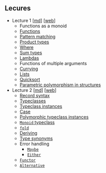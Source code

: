 ## Lecures

- Lecture 1 [[md](https://github.com/ikoHSE/sc-lectures/blob/master/1.md)] [[web](https://ikohse.github.io/sc-lectures/1.html)]
  - Functions as a monoid
  - [Functions](http://learnyouahaskell.com/starting-out#babys-first-functions)
  - [Pattern matching](http://learnyouahaskell.com/syntax-in-functions#pattern-matching)
  - [Product types](http://learnyouahaskell.com/making-our-own-types-and-typeclasses#algebraic-data-types)
  - [Where](http://learnyouahaskell.com/syntax-in-functions#where)
  - [Sum types](http://learnyouahaskell.com/making-our-own-types-and-typeclasses#algebraic-data-types)
  - [Lambdas](http://learnyouahaskell.com/higher-order-functions#lambdas)
  - Functions of multiple arguments
  - [Currying](http://learnyouahaskell.com/higher-order-functions#curried-functions)
  - [Lists](http://learnyouahaskell.com/starting-out#an-intro-to-lists)
  - [Quicksort](http://learnyouahaskell.com/recursion#quick-sort)
  - [Parametric polymorphism in structures](http://learnyouahaskell.com/making-our-own-types-and-typeclasses#type-parameters)
- Lecture 2 [[md](https://github.com/ikoHSE/sc-lectures/blob/master/2.md)] [[web](https://ikohse.github.io/sc-lectures/2.html)]
  - [Record syntax](http://learnyouahaskell.com/making-our-own-types-and-typeclasses#record-syntax)
  - [Typeclasses](http://learnyouahaskell.com/types-and-typeclasses#typeclasses-101)
  - [Typeclass instances](http://learnyouahaskell.com/making-our-own-types-and-typeclasses#typeclasses-102)
  - [Case](http://learnyouahaskell.com/syntax-in-functions#case-expressions)
  - [Polymorphic typeclass instances](http://learnyouahaskell.com/making-our-own-types-and-typeclasses#typeclasses-102)
  - [`Monoid` typeclass](https://hackage.haskell.org/package/base-4.12.0.0/docs/Data-Monoid.html#t:Monoid)
  - [`fold`](https://hackage.haskell.org/package/base-4.12.0.0/docs/Data-Foldable.html#v:fold)
  - [Deriving](http://learnyouahaskell.com/making-our-own-types-and-typeclasses#derived-instances)
  - [Type synonyms](http://learnyouahaskell.com/making-our-own-types-and-typeclasses#type-synonyms)
  - Error handling
    - [`Maybe`](https://hackage.haskell.org/package/base-4.12.0.0/docs/Data-Maybe.html#t:Maybe)
    - [`Either`](https://hackage.haskell.org/package/base-4.12.0.0/docs/Data-Either.html#t:Either)
  - [`Functor`](https://hackage.haskell.org/package/base-4.12.0.0/docs/Data-Functor.html#t:Functor)
  - [`Alternative`](https://hackage.haskell.org/package/base-4.12.0.0/docs/Control-Applicative.html#t:Alternative)
